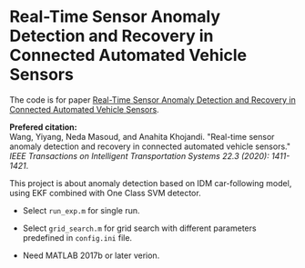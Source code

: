 # Real-Time Sensor Anomaly Detection and Recovery in Connected Automated Vehicle Sensors

The code is for paper [Real-Time Sensor Anomaly Detection and Recovery in Connected Automated Vehicle Sensors](https://arxiv.org/pdf/1911.01531.pdf).

<b>Prefered citation:</b> 
<br>Wang, Yiyang, Neda Masoud, and Anahita Khojandi. "Real-time sensor anomaly detection and recovery in connected automated vehicle sensors." <i>IEEE Transactions on Intelligent Transportation Systems 22.3 (2020): 1411-1421</i>.

This project is about anomaly detection based on IDM car-following model, using EKF combined with One Class SVM detector.

* Select <code>run_exp.m</code> for single run.

* Select <code>grid_search.m</code> for grid search with different parameters predefined in <code>config.ini</code> file.

* Need MATLAB 2017b or later verion.


